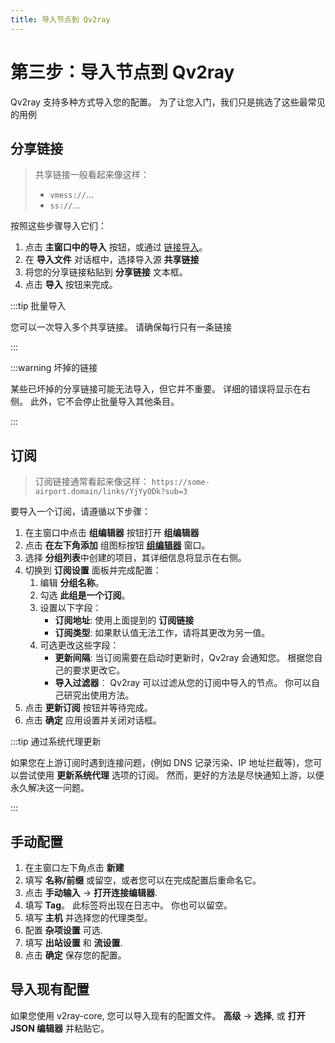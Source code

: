 ```yaml
---
title: 导入节点到 Qv2ray
---
```


# 第三步：导入节点到 Qv2ray

Qv2ray 支持多种方式导入您的配置。 为了让您入门，我们只是挑选了这些最常见的用例

## 分享链接

> 共享链接一般看起来像这样：
> 
> - `vmess://`...
> - `ss://`...

按照这些步骤导入它们：

1. 点击 **主窗口中的导入** 按钮，或通过 [链接导入](qv2ray://open/import/link)。
2. 在 **导入文件** 对话框中，选择导入源 **共享链接**
3. 将您的分享链接粘贴到 **分享链接** 文本框。
4. 点击 **导入** 按钮来完成。

:::tip 批量导入

您可以一次导入多个共享链接。 请确保每行只有一条链接

:::

:::warning 坏掉的链接

某些已坏掉的分享链接可能无法导入，但它并不重要。 详细的错误将显示在右侧。 此外，它不会停止批量导入其他条目。

:::

## 订阅

> 订阅链接通常看起来像这样： `https://some-airport.domain/links/YjYyODk?sub=3`

要导入一个订阅，请遵循以下步骤：

1. 在主窗口中点击 **组编辑器** 按钮打开 **组编辑器**
2. 点击 **在左下角添加** 组图标按钮 **[组编辑器](qv2ray://open/group/connection)** 窗口。
3. 选择 **分组列表**中创建的项目，其详细信息将显示在右侧。
4. 切换到 **订阅设置** 面板并完成配置：
   1. 编辑 **分组名称**。
   2. 勾选 **此组是一个订阅**。
   3. 设置以下字段：
      - **订阅地址**: 使用上面提到的 **订阅链接**
      - **订阅类型**: 如果默认值无法工作，请将其更改为另一值。
   4. 可选更改这些字段：
      - **更新间隔**: 当订阅需要在启动时更新时，Qv2ray 会通知您。 根据您自己的要求更改它。
      - **导入过滤器**︰ Qv2ray 可以过滤从您的订阅中导入的节点。 你可以自己研究出使用方法。
5. 点击 **更新订阅** 按钮并等待完成。
6. 点击 **确定** 应用设置并关闭对话框。

:::tip 通过系统代理更新

如果您在上游订阅时遇到连接问题，(例如 DNS 记录污染、IP 地址拦截等)，您可以尝试使用 **更新系统代理** 选项的订阅。 然而，更好的方法是尽快通知上游，以便永久解决这一问题。

:::

## 手动配置

1. 在主窗口左下角点击 **新建**
2. 填写 **名称/前缀** 或留空，或者您可以在完成配置后重命名它。
3. 点击 **手动输入** -> **打开连接编辑器**.
4. 填写 **Tag**。 此标签将出现在日志中。 你也可以留空。
5. 填写 **主机** 并选择您的代理类型。
6. 配置 **杂项设置** 可选.
7. 填写 **出站设置** 和 **流设置**.
8. 点击 **确定** 保存您的配置。

## 导入现有配置

如果您使用 v2ray-core, 您可以导入现有的配置文件。 **高级** -> **选择**, 或 **打开 JSON 编辑器** 并粘贴它。
